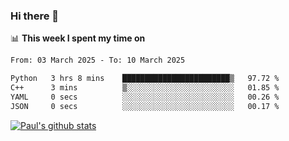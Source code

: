 ### Hi there 👋

📊 **This week I spent my time on**
<!--START_SECTION:waka-->

```txt
From: 03 March 2025 - To: 10 March 2025

Python   3 hrs 8 mins    ████████████████████████▒   97.72 %
C++      3 mins          ▒░░░░░░░░░░░░░░░░░░░░░░░░   01.85 %
YAML     0 secs          ░░░░░░░░░░░░░░░░░░░░░░░░░   00.26 %
JSON     0 secs          ░░░░░░░░░░░░░░░░░░░░░░░░░   00.17 %
```

<!--END_SECTION:waka-->


[![Paul's github stats](https://github-readme-stats.vercel.app/api?username=mickeyouyou&theme=dracula&show_icons=true)](https://github.com/anuraghazra/github-readme-stats)
